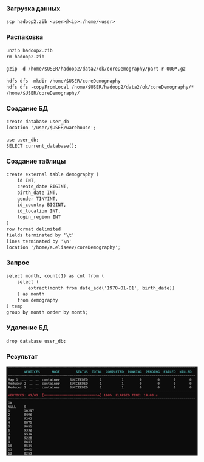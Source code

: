 ### Загрузка данных

```
scp hadoop2.zib <user>@<ip>:/home/<user>
```

### Распаковка

```
unzip hadoop2.zib
rm hadoop2.zib

gzip -d /home/$USER/hadoop2/data2/ok/coreDemography/part-r-000*.gz

hdfs dfs -mkdir /home/$USER/coreDemography
hdfs dfs -copyFromLocal /home/$USER/hadoop2/data2/ok/coreDemography/* /home/$USER/coreDemography/

```


### Создание БД

```
create database user_db
location '/user/$USER/warehouse';

use user_db;
SELECT current_database();
```

### Создание таблицы

```
create external table demography (
    id INT,
    create_date BIGINT,
    birth_date INT,
    gender TINYINT,
    id_country BIGINT,
    id_location INT,
    login_region INT
)
row format delimited
fields terminated by '\t'
lines terminated by '\n'
location '/home/a.eliseev/coreDemography';

```


### Запрос

```
select month, count(1) as cnt from (
    select ( 
        extract(month from date_add('1970-01-01', birth_date))
    ) as month
    from demography
) temp 
group by month order by month;
```


### Удаление БД

```
drop database user_db;
```

### Результат


![alt text](image/result.png)
